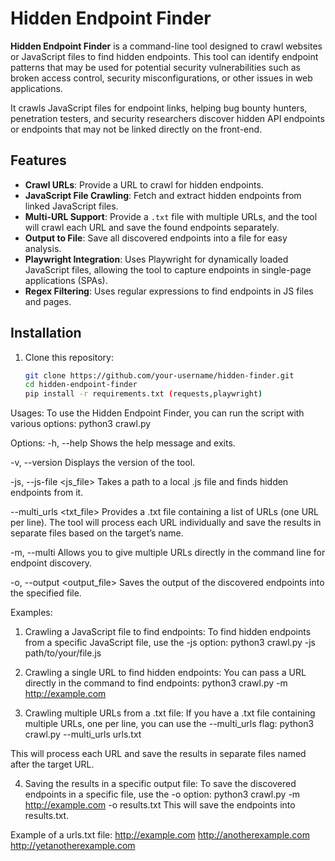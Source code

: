 # Hidden Endpoint Finder

**Hidden Endpoint Finder** is a command-line tool designed to crawl websites or JavaScript files to find hidden endpoints. This tool can identify endpoint patterns that may be used for potential security vulnerabilities such as broken access control, security misconfigurations, or other issues in web applications.

It crawls JavaScript files for endpoint links, helping bug bounty hunters, penetration testers, and security researchers discover hidden API endpoints or endpoints that may not be linked directly on the front-end.

## Features

- **Crawl URLs**: Provide a URL to crawl for hidden endpoints.
- **JavaScript File Crawling**: Fetch and extract hidden endpoints from linked JavaScript files.
- **Multi-URL Support**: Provide a `.txt` file with multiple URLs, and the tool will crawl each URL and save the found endpoints separately.
- **Output to File**: Save all discovered endpoints into a file for easy analysis.
- **Playwright Integration**: Uses Playwright for dynamically loaded JavaScript files, allowing the tool to capture endpoints in single-page applications (SPAs).
- **Regex Filtering**: Uses regular expressions to find endpoints in JS files and pages.



## Installation

1. Clone this repository:
   ```bash
   git clone https://github.com/your-username/hidden-finder.git
   cd hidden-endpoint-finder
   pip install -r requirements.txt (requests,playwright)

  Usages:
To use the Hidden Endpoint Finder, you can run the script with various options:
python3 crawl.py 

Options:
-h, --help
Shows the help message and exits.

-v, --version
Displays the version of the tool.

-js, --js-file <js_file>
Takes a path to a local .js file and finds hidden endpoints from it.

--multi_urls <txt_file>
Provides a .txt file containing a list of URLs (one URL per line). The tool will process each URL individually and save the results in separate files based on the target’s name.

-m, --multi
Allows you to give multiple URLs directly in the command line for endpoint discovery.

-o, --output <output_file>
Saves the output of the discovered endpoints into the specified file.

Examples:
1. Crawling a JavaScript file to find endpoints:
To find hidden endpoints from a specific JavaScript file, use the -js option:
python3 crawl.py -js path/to/your/file.js

2. Crawling a single URL to find hidden endpoints:
You can pass a URL directly in the command to find endpoints:
python3 crawl.py -m http://example.com

3. Crawling multiple URLs from a .txt file:
If you have a .txt file containing multiple URLs, one per line, you can use the --multi_urls flag:
python3 crawl.py --multi_urls urls.txt

This will process each URL and save the results in separate files named after the target URL.

4. Saving the results in a specific output file:
To save the discovered endpoints in a specific file, use the -o option:
python3 crawl.py -m http://example.com -o results.txt
This will save the endpoints into results.txt.

Example of a urls.txt file:
http://example.com
http://anotherexample.com
http://yetanotherexample.com

